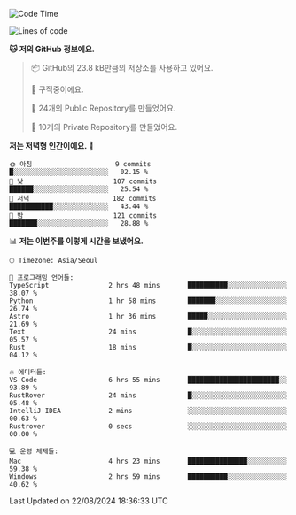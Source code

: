   <!--START_SECTION:waka-->
![Code Time](http://img.shields.io/badge/Code%20Time-758%20hrs%2051%20mins-blue)

![Lines of code](https://img.shields.io/badge/%EC%A0%80%EB%8A%94%20%EC%97%AC%ED%83%9C%EA%B9%8C%EC%A7%80%20-400.0%20thousand%20%EC%A4%84%EC%9D%98%20%EC%BD%94%EB%93%9C%EB%A5%BC%20%EC%9E%91%EC%84%B1%ED%96%88%EC%96%B4%EC%9A%94.-blue)

**🐱 저의 GitHub 정보에요.** 

> 📦 GitHub의 23.8 kB만큼의 저장소를 사용하고 있어요. 
 > 
> 💼 구직중이에요.
 > 
> 📜 24개의 Public Repository를 만들었어요. 
 > 
> 🔑 10개의 Private Repository를 만들었어요. 
 > 
**저는 저녁형 인간이에요. 🦉** 

```text
🌞 아침                     9 commits           █░░░░░░░░░░░░░░░░░░░░░░░░   02.15 % 
🌆 낮　                     107 commits         ██████░░░░░░░░░░░░░░░░░░░   25.54 % 
🌃 저녁                     182 commits         ███████████░░░░░░░░░░░░░░   43.44 % 
🌙 밤　                     121 commits         ███████░░░░░░░░░░░░░░░░░░   28.88 % 
```


📊 **저는 이번주를 이렇게 시간을 보냈어요.** 

```text
🕑︎ Timezone: Asia/Seoul

💬 프로그래밍 언어들: 
TypeScript               2 hrs 48 mins       ██████████░░░░░░░░░░░░░░░   38.07 % 
Python                   1 hr 58 mins        ███████░░░░░░░░░░░░░░░░░░   26.74 % 
Astro                    1 hr 36 mins        █████░░░░░░░░░░░░░░░░░░░░   21.69 % 
Text                     24 mins             █░░░░░░░░░░░░░░░░░░░░░░░░   05.57 % 
Rust                     18 mins             █░░░░░░░░░░░░░░░░░░░░░░░░   04.12 % 

🔥 에디터들: 
VS Code                  6 hrs 55 mins       ███████████████████████░░   93.89 % 
RustRover                24 mins             █░░░░░░░░░░░░░░░░░░░░░░░░   05.48 % 
IntelliJ IDEA            2 mins              ░░░░░░░░░░░░░░░░░░░░░░░░░   00.63 % 
Rustrover                0 secs              ░░░░░░░░░░░░░░░░░░░░░░░░░   00.00 % 

💻 운영 체제들: 
Mac                      4 hrs 23 mins       ███████████████░░░░░░░░░░   59.38 % 
Windows                  2 hrs 59 mins       ██████████░░░░░░░░░░░░░░░   40.62 % 
```


 Last Updated on 22/08/2024 18:36:33 UTC
<!--END_SECTION:waka-->

